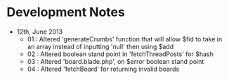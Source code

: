 # Development Notes

* 12th, June 2013
	* 01 : Altered 'generateCrumbs' function that will allow $fid to take in an array instead of inputting 'null' then using $add
	* 02 : Altered boolean stand point in 'fetchThreadPosts' for $hash
	* 03 : Altered 'board.blade.php', on $error boolean stand point
	* 04 : Altered 'fetchBoard' for returning invalid boards